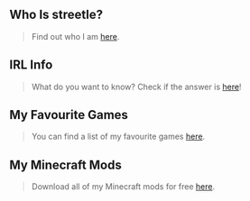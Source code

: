 ## Who Is streetle?
> Find out who I am <a href="url">here</a>.

## IRL Info
> What do you want to know? Check if the answer is <a href="url">here</a>!

## My Favourite Games
> You can find a list of my favourite games <a href="url">here</a>.

## My Minecraft Mods
> Download all of my Minecraft mods for free <a href="index">here</a>.

